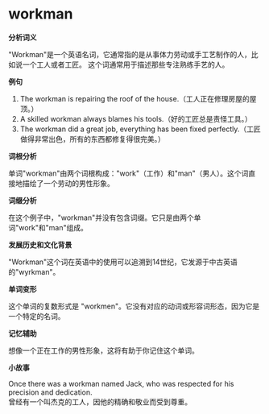 # workman

**分析词义**

  

"Workman"是一个英语名词，它通常指的是从事体力劳动或手工艺制作的人，比如说一个工人或者工匠。 这个词通常用于描述那些专注熟练手艺的人。

  

**例句**

  

1.  The workman is repairing the roof of the house.（工人正在修理房屋的屋顶。）
2.  A skilled workman always blames his tools.（好的工匠总是责怪工具。）
3.  The workman did a great job, everything has been fixed perfectly.（工匠做得非常出色，所有的东西都修复得很完美。）

  

**词根分析**

  

单词"workman"由两个词根构成："work"（工作）和"man"（男人）。这个词直接地描绘了一个劳动的男性形象。

  

**词缀分析**

  

在这个例子中，"workman"并没有包含词缀。它只是由两个单词"work"和"man"组成。

  

**发展历史和文化背景**

  

"Workman"这个词在英语中的使用可以追溯到14世纪，它发源于中古英语的"wyrkman"。

  

**单词变形**

  

这个单词的复数形式是 "workmen"。它没有对应的动词或形容词形态，因为它是一个特定的名词。

  

**记忆辅助**

  

想像一个正在工作的男性形象，这将有助于你记住这个单词。

  

**小故事**

  

Once there was a workman named Jack, who was respected for his precision and dedication.  
曾经有一个叫杰克的工人，因他的精确和敬业而受到尊重。
